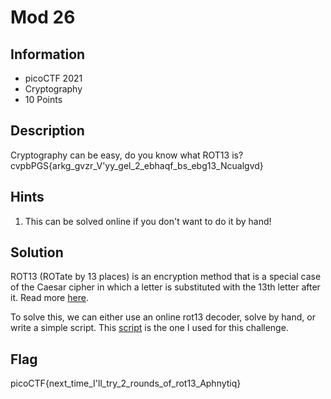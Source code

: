 # Mod 26

## Information

- picoCTF 2021
- Cryptography
- 10 Points

## Description

Cryptography can be easy, do you know what ROT13 is? cvpbPGS{arkg_gvzr_V'yy_gel_2_ebhaqf_bs_ebg13_Ncualgvd}

## Hints

1. This can be solved online if you don't want to do it by hand!

## Solution

ROT13 (ROTate by 13 places) is an encryption method that is a special case of the Caesar cipher in which a letter is substituted with the 13th letter after it. Read more [here](https://en.wikipedia.org/wiki/ROT13).

To solve this, we can either use an online rot13 decoder, solve by hand, or write a simple script. This [script](rot13-decryption.py) is the one I used for this challenge.

## Flag

picoCTF{next_time_I'll_try_2_rounds_of_rot13_Aphnytiq}
